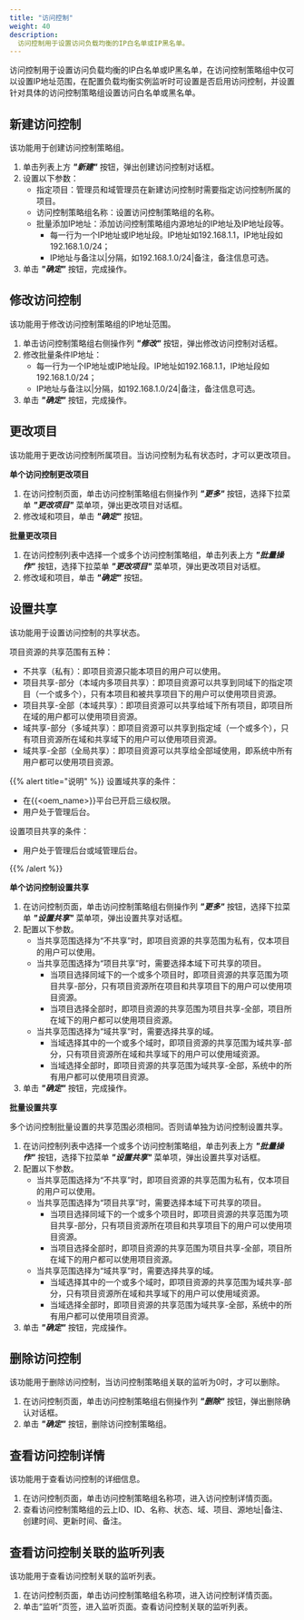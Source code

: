 ```yaml
---
title: "访问控制"
weight: 40
description: 
  访问控制用于设置访问负载均衡的IP白名单或IP黑名单。
---
```


访问控制用于设置访问负载均衡的IP白名单或IP黑名单，在访问控制策略组中仅可以设置IP地址范围，在配置负载均衡实例监听时可设置是否启用访问控制，并设置针对具体的访问控制策略组设置访问白名单或黑名单。


## 新建访问控制

该功能用于创建访问控制策略组。

1. 单击列表上方 **_"新建"_** 按钮，弹出创建访问控制对话框。
2. 设置以下参数：
    - 指定项目：管理员和域管理员在新建访问控制时需要指定访问控制所属的项目。
    - 访问控制策略组名称：设置访问控制策略组的名称。
    - 批量添加IP地址：添加访问控制策略组内源地址的IP地址及IP地址段等。
        - 每一行为一个IP地址或IP地址段。IP地址如192.168.1.1，IP地址段如192.168.1.0/24；
        - IP地址与备注以|分隔，如192.168.1.0/24|备注，备注信息可选。
4. 单击 **_"确定"_** 按钮，完成操作。

## 修改访问控制

该功能用于修改访问控制策略组的IP地址范围。

1. 单击访问控制策略组右侧操作列 **_"修改"_** 按钮，弹出修改访问控制对话框。
2. 修改批量条件IP地址：
    - 每一行为一个IP地址或IP地址段。IP地址如192.168.1.1，IP地址段如192.168.1.0/24；
    - IP地址与备注以|分隔，如192.168.1.0/24|备注，备注信息可选。
3. 单击 **_"确定"_** 按钮，完成操作。

## 更改项目

该功能用于更改访问控制所属项目。当访问控制为私有状态时，才可以更改项目。

**单个访问控制更改项目**

1. 在访问控制页面，单击访问控制策略组右侧操作列 **_"更多"_** 按钮，选择下拉菜单 **_"更改项目"_** 菜单项，弹出更改项目对话框。
2. 修改域和项目，单击 **_"确定"_** 按钮。

**批量更改项目**

1. 在访问控制列表中选择一个或多个访问控制策略组，单击列表上方 **_"批量操作"_** 按钮，选择下拉菜单 **_"更改项目"_** 菜单项，弹出更改项目对话框。
2. 修改域和项目，单击 **_"确定"_** 按钮。

## 设置共享

该功能用于设置访问控制的共享状态。

项目资源的共享范围有五种：

- 不共享（私有）：即项目资源只能本项目的用户可以使用。
- 项目共享-部分（本域内多项目共享）：即项目资源可以共享到同域下的指定项目（一个或多个），只有本项目和被共享项目下的用户可以使用项目资源。
- 项目共享-全部（本域共享）：即项目资源可以共享给域下所有项目，即项目所在域的用户都可以使用项目资源。
- 域共享-部分（多域共享）：即项目资源可以共享到指定域（一个或多个），只有项目资源所在域和共享域下的用户可以使用项目资源。
- 域共享-全部（全局共享）：即项目资源可以共享给全部域使用，即系统中所有用户都可以使用项目资源。

{{% alert title="说明" %}}
设置域共享的条件：

- 在{{<oem_name>}}平台已开启三级权限。
- 用户处于管理后台。

设置项目共享的条件：

- 用户处于管理后台或域管理后台。

{{% /alert %}}

**单个访问控制设置共享**

1. 在访问控制页面，单击访问控制策略组右侧操作列 **_"更多"_** 按钮，选择下拉菜单 **_"设置共享"_** 菜单项，弹出设置共享对话框。
2. 配置以下参数。
   - 当共享范围选择为“不共享”时，即项目资源的共享范围为私有，仅本项目的用户可以使用。
   - 当共享范围选择为“项目共享”时，需要选择本域下可共享的项目。
       - 当项目选择同域下的一个或多个项目时，即项目资源的共享范围为项目共享-部分，只有项目资源所在项目和共享项目下的用户可以使用项目资源。
       - 当项目选择全部时，即项目资源的共享范围为项目共享-全部，项目所在域下的用户都可以使用项目资源。
   - 当共享范围选择为“域共享”时，需要选择共享的域。
       - 当域选择其中的一个或多个域时，即项目资源的共享范围为域共享-部分，只有项目资源所在域和共享域下的用户可以使用域资源。
       - 当域选择全部时，即项目资源的共享范围为域共享-全部，系统中的所有用户都可以使用项目资源。
3. 单击 **_"确定"_** 按钮，完成操作。

**批量设置共享**

多个访问控制批量设置的共享范围必须相同。否则请单独为访问控制设置共享。

1. 在访问控制列表中选择一个或多个访问控制策略组，单击列表上方 **_"批量操作"_** 按钮，选择下拉菜单 **_"设置共享"_** 菜单项，弹出设置共享对话框。
2. 配置以下参数。
   - 当共享范围选择为“不共享”时，即项目资源的共享范围为私有，仅本项目的用户可以使用。
   - 当共享范围选择为“项目共享”时，需要选择本域下可共享的项目。
       - 当项目选择同域下的一个或多个项目时，即项目资源的共享范围为项目共享-部分，只有项目资源所在项目和共享项目下的用户可以使用项目资源。
       - 当项目选择全部时，即项目资源的共享范围为项目共享-全部，项目所在域下的用户都可以使用项目资源。
   - 当共享范围选择为“域共享”时，需要选择共享的域。
       - 当域选择其中的一个或多个域时，即项目资源的共享范围为域共享-部分，只有项目资源所在域和共享域下的用户可以使用域资源。
       - 当域选择全部时，即项目资源的共享范围为域共享-全部，系统中的所有用户都可以使用项目资源。
3. 单击 **_"确定"_** 按钮，完成操作。

## 删除访问控制

该功能用于删除访问控制，当访问控制策略组关联的监听为0时，才可以删除。

1. 在访问控制页面，单击访问控制策略组右侧操作列 **_"删除"_** 按钮，弹出删除确认对话框。
2. 单击 **_"确定"_** 按钮，删除访问控制策略组。

## 查看访问控制详情

该功能用于查看访问控制的详细信息。

1. 在访问控制页面，单击访问控制策略组名称项，进入访问控制详情页面。
2. 查看访问控制策略组的云上ID、ID、名称、状态、域、项目、源地址|备注、创建时间、更新时间、备注。

## 查看访问控制关联的监听列表

该功能用于查看访问控制关联的监听列表。

1. 在访问控制页面，单击访问控制策略组名称项，进入访问控制详情页面。
2. 单击“监听”页签，进入监听页面。查看访问控制关联的监听列表。


